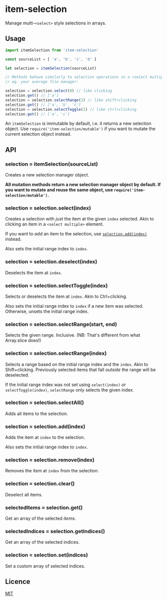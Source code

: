 # item-selection

Manage multi-`<select>` style selections in arrays.

## Usage

```js
import itemSelection from 'item-selection'

const sourceList = [ 'a', 'b', 'c', 'd' ]

let selection = itemSelection(sourceList)

// Methods behave similarly to selection operations in a <select multiple>, or
// eg. your average file manager:

selection = selection.select(0) // like clicking
selection.get() // ['a']
selection = selection.selectRange(2) // like shift+clicking
selection.get() // ['a', 'b', 'c']
selection = selection.selectToggle(1) // like ctrl+clicking
selection.get() // ['a', 'c']
```

An `itemSelection` is immutable by default, i.e. it returns a new selection
object. Use `require('item-selection/mutable')` if you want to mutate the
current selection object instead.

## API

### selection = itemSelection(sourceList)

Creates a new selection manager object.

**All mutation methods return a new selection manager object by default. If you
want to mutate and reuse the same object,
use `require('item-selection/mutable')`.**

### selection = selection.select(index)

Creates a selection with _just_ the item at the given `index` selected. Akin to
clicking an item in a `<select multiple>` element.

If you want to _add_ an item to the selection, use [`selection.add(index)`](#selection--selection-addindex)
instead.

Also sets the initial range index to `index`.

### selection = selection.deselect(index)

Deselects the item at `index`.

### selection = selection.selectToggle(index)

Selects or deselects the item at `index`. Akin to Ctrl+clicking.

Also sets the initial range index to `index` if a new item was selected.
Otherwise, unsets the initial range index.

### selection = selection.selectRange(start, end)

Selects the given range. Inclusive. (NB: That's different from what Array.slice
does!)

### selection = selection.selectRange(index)

Selects a range based on the initial range index and the `index`. Akin to
Shift+clicking. Previously selected items that fall _outside_ the range will be
deselected.

If the initial range index was not set using `select(index)` or
`selectToggle(index)`, `selectRange` only selects the given index.

### selection = selection.selectAll()

Adds all items to the selection.

### selection = selection.add(index)

Adds the item at `index` to the selection.

Also sets the initial range index to `index`.

### selection = selection.remove(index)

Removes the item at `index` from the selection.

### selection = selection.clear()

Deselect all items.

### selectedItems = selection.get()

Get an array of the selected _items_.

### selectedIndices = selection.getIndices()

Get an array of the selected indices.

### selection = selection.set(indices)

Set a custom array of selected indices.

## Licence

[MIT](./LICENSE)
